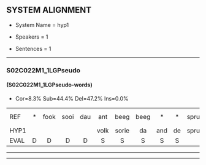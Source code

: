 
## SYSTEM ALIGNMENT

- System Name = hyp1

- Speakers = 1

- Sentences = 1

---

### S02C022M1_1LGPseudo

#### (S02C022M1_1LGPseudo-words)

- Cor=8.3%	Sub=44.4%	Del=47.2%	Ins=0.0%

|  |  |  |  |  |  |  |  |  |  |  |  |  |  |  |  |  |  |  |  |  |  |  |  |  |  |  |  |  |  |  |  |  |  |  |  |  |  |  |  |  |  |  |  |  |  |  |  |  |  |  |  |  |  |  |  |  |  |  |  |  |  |  |  |  |  |  |  |  |  |  |  |  |
|:--- |:---:|:---:|:---:|:---:|:---:|:---:|:---:|:---:|:---:|:---:|:---:|:---:|:---:|:---:|:---:|:---:|:---:|:---:|:---:|:---:|:---:|:---:|:---:|:---:|:---:|:---:|:---:|:---:|:---:|:---:|:---:|:---:|:---:|:---:|:---:|:---:|:---:|:---:|:---:|:---:|:---:|:---:|:---:|:---:|:---:|:---:|:---:|:---:|:---:|:---:|:---:|:---:|:---:|:---:|:---:|:---:|:---:|:---:|:---:|:---:|:---:|:---:|:---:|:---:|:---:|:---:|:---:|:---:|:---:|:---:|:---:|:---:|
| REF | * | fook | sooi | dau | ant | beeg | beeg | * | * | sprunt | hool | * | * | larst | *s | vout | zwoei | fam | *s | rachts | vaap | *s | sprieuw | keng | *s | swoers | doer | plirt | plirt | jien | *s | guul | * | * | hoekt | *s | neeuw | * | noork | * | * | *(fit) | vid | * | * | zans | leum | *s | * | haans | * | spaai | sjalt | * | heik | * | sank | roen | frijk | frijk | eem | eem | *s | schard | *s | grek | dron | *s | snaaf | *s | * | stuid |
| HYP1 |  |  |  |  | volk | sorie | da | and | de | sprunt |  |  |  |  |  |  |  |  | hooi | lorst | vauud | zo | m | akst | spi | moor | doer |  |  |  |  |  |  | breert | hoekt |  |  |  |  |  | el | l | nork | fiet | i | zans |  |  | leem | han | gaans | ssai | sjold | k | heik |  | sank |  |  |  |  |  |  |  |  | goen | vrijk | uhm | schaok | a | slaf | staat |
| EVAL | D | D | D | D | S | S | S | S | S |  | D | D | D | D | D | D | D | D | S | S | S | S | S | S | S | S |  | D | D | D | D | D | D | S |  | D | D | D | D | D | S | S | S | S | S |  | D | D | S | S | S | S | S | S |  | D |  | D | D | D | D | D | D | D | D | S | S | S | S | S | S | S |
---

---
